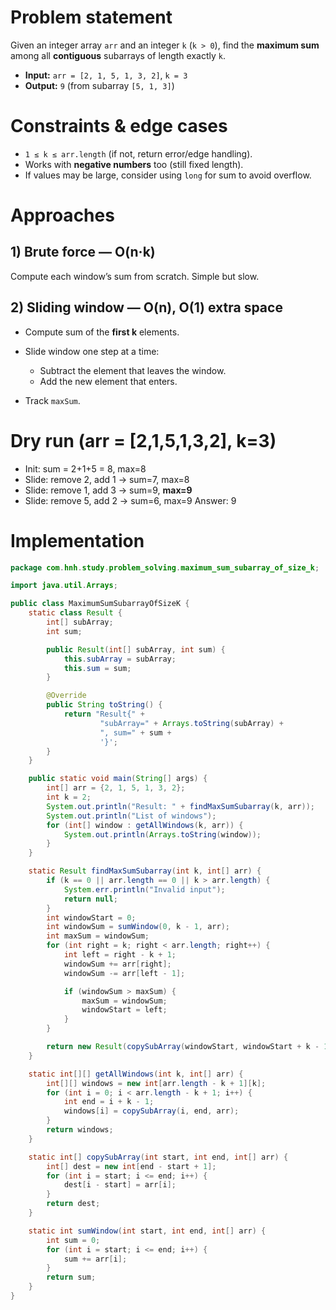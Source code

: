# Problem statement

Given an integer array `arr` and an integer `k` (`k > 0`), find the **maximum sum** among all **contiguous** subarrays of length exactly `k`.

* **Input:** `arr = [2, 1, 5, 1, 3, 2]`, `k = 3`
* **Output:** `9` (from subarray `[5, 1, 3]`)

# Constraints & edge cases

* `1 ≤ k ≤ arr.length` (if not, return error/edge handling).
* Works with **negative numbers** too (still fixed length).
* If values may be large, consider using `long` for sum to avoid overflow.

# Approaches

## 1) Brute force — O(n·k)

Compute each window’s sum from scratch. Simple but slow.

## 2) Sliding window — O(n), O(1) extra space

* Compute sum of the **first k** elements.
* Slide window one step at a time:

    * Subtract the element that leaves the window.
    * Add the new element that enters.
* Track `maxSum`.

# Dry run (arr = [2,1,5,1,3,2], k=3)

* Init: sum = 2+1+5 = 8, max=8
* Slide: remove 2, add 1 → sum=7, max=8
* Slide: remove 1, add 3 → sum=9, **max=9**
* Slide: remove 5, add 2 → sum=6, max=9
  Answer: 9
# Implementation

```java
package com.hnh.study.problem_solving.maximum_sum_subarray_of_size_k;

import java.util.Arrays;

public class MaximumSumSubarrayOfSizeK {
    static class Result {
        int[] subArray;
        int sum;

        public Result(int[] subArray, int sum) {
            this.subArray = subArray;
            this.sum = sum;
        }

        @Override
        public String toString() {
            return "Result{" +
                    "subArray=" + Arrays.toString(subArray) +
                    ", sum=" + sum +
                    '}';
        }
    }

    public static void main(String[] args) {
        int[] arr = {2, 1, 5, 1, 3, 2};
        int k = 2;
        System.out.println("Result: " + findMaxSumSubarray(k, arr));
        System.out.println("List of windows");
        for (int[] window : getAllWindows(k, arr)) {
            System.out.println(Arrays.toString(window));
        }
    }

    static Result findMaxSumSubarray(int k, int[] arr) {
        if (k == 0 || arr.length == 0 || k > arr.length) {
            System.err.println("Invalid input");
            return null;
        }
        int windowStart = 0;
        int windowSum = sumWindow(0, k - 1, arr);
        int maxSum = windowSum;
        for (int right = k; right < arr.length; right++) {
            int left = right - k + 1;
            windowSum += arr[right];
            windowSum -= arr[left - 1];

            if (windowSum > maxSum) {
                maxSum = windowSum;
                windowStart = left;
            }
        }

        return new Result(copySubArray(windowStart, windowStart + k - 1, arr), maxSum);
    }

    static int[][] getAllWindows(int k, int[] arr) {
        int[][] windows = new int[arr.length - k + 1][k];
        for (int i = 0; i < arr.length - k + 1; i++) {
            int end = i + k - 1;
            windows[i] = copySubArray(i, end, arr);
        }
        return windows;
    }

    static int[] copySubArray(int start, int end, int[] arr) {
        int[] dest = new int[end - start + 1];
        for (int i = start; i <= end; i++) {
            dest[i - start] = arr[i];
        }
        return dest;
    }

    static int sumWindow(int start, int end, int[] arr) {
        int sum = 0;
        for (int i = start; i <= end; i++) {
            sum += arr[i];
        }
        return sum;
    }
}
```